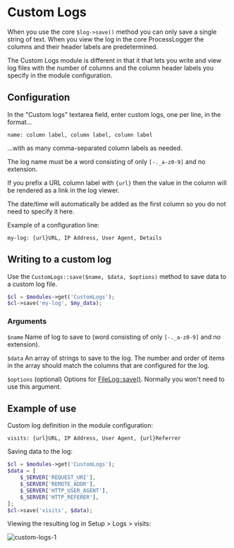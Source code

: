 # Custom Logs

When you use the core `$log->save()` method you can only save a single string of text. When you view the log in the core ProcessLogger the columns and their header labels are predetermined.

The Custom Logs module is different in that it that lets you write and view log files with the number of columns and the column header labels you specify in the module configuration.

## Configuration

In the "Custom logs" textarea field, enter custom logs, one per line, in the format...
```
name: column label, column label, column label
```
...with as many comma-separated column labels as needed.

The log name must be a word consisting of only `[-._a-z0-9]` and no extension.

If you prefix a URL column label with `{url}` then the value in the column will be rendered as a link in the log viewer.

The date/time will automatically be added as the first column so you do not need to specify it here.

Example of a configuration line:
```
my-log: {url}URL, IP Address, User Agent, Details
```

## Writing to a custom log

Use the `CustomLogs::save($name, $data, $options)` method to save data to a custom log file.

```php
$cl = $modules->get('CustomLogs');
$cl->save('my-log', $my_data);
```

### Arguments

`$name` Name of log to save to (word consisting of only `[-._a-z0-9]` and no extension).

`$data` An array of strings to save to the log. The number and order of items in the array should match the columns that are configured for the log.

`$options` (optional) Options for [FileLog::save()](https://processwire.com/api/ref/file-log/save/). Normally you won't need to use this argument.

## Example of use

Custom log definition in the module configuration:

```
visits: {url}URL, IP Address, User Agent, {url}Referrer
```

Saving data to the log:

```php
$cl = $modules->get('CustomLogs');
$data = [
    $_SERVER['REQUEST_URI'],
    $_SERVER['REMOTE_ADDR'],
    $_SERVER['HTTP_USER_AGENT'],
    $_SERVER['HTTP_REFERER'],
];
$cl->save('visits', $data);
```

Viewing the resulting log in Setup > Logs > visits:

![custom-logs-1](https://github.com/Toutouwai/CustomLogs/assets/1538852/9977c29d-9b5c-4f0a-aa45-cb02086a2b78)